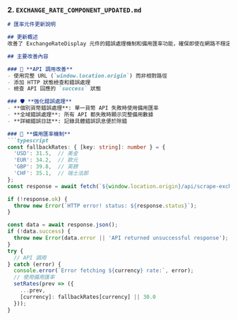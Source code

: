 
### 2. **`EXCHANGE_RATE_COMPONENT_UPDATED.md`**
```markdown
# 匯率元件更新說明

## 更新概述
改善了 ExchangeRateDisplay 元件的錯誤處理機制和備用匯率功能，確保即使在網路不穩定的情況下也能正常顯示匯率資訊。

## 主要改善內容

### 🔧 **API 調用改善**
- 使用完整 URL (`window.location.origin`) 而非相對路徑
- 添加 HTTP 狀態檢查和錯誤處理
- 檢查 API 回應的 `success` 狀態

### 🛡️ **強化錯誤處理**
- **個別貨幣錯誤處理**: 單一貨幣 API 失敗時使用備用匯率
- **全域錯誤處理**: 所有 API 都失敗時顯示完整備用數據
- **詳細錯誤日誌**: 記錄具體錯誤訊息便於除錯

### 💾 **備用匯率機制**
```typescript
const fallbackRates: { [key: string]: number } = {
  'USD': 31.5,  // 美金
  'EUR': 34.2,  // 歐元
  'GBP': 39.8,  // 英鎊
  'CHF': 35.1,  // 瑞士法郎
};
const response = await fetch(`${window.location.origin}/api/scrape-exchange-rate?from=${currency}&to=TWD`);

if (!response.ok) {
  throw new Error(`HTTP error! status: ${response.status}`);
}

const data = await response.json();
if (!data.success) {
  throw new Error(data.error || 'API returned unsuccessful response');
}
try {
  // API 調用
} catch (error) {
  console.error(`Error fetching ${currency} rate:`, error);
  // 使用備用匯率
  setRates(prev => ({
    ...prev,
    [currency]: fallbackRates[currency] || 30.0
  }));
}
